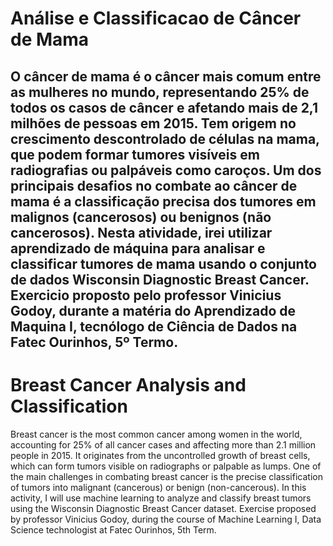 # Análise e Classificacao de Câncer de Mama

O câncer de mama é o câncer mais comum entre as mulheres no mundo, representando 25% de todos os casos de câncer e afetando mais de 2,1 milhões de pessoas em 2015. Tem origem no crescimento descontrolado de células na mama, que podem formar tumores visíveis em radiografias ou palpáveis como caroços.
Um dos principais desafios no combate ao câncer de mama é a classificação precisa dos tumores em malignos (cancerosos) ou benignos (não cancerosos). Nesta atividade, irei utilizar aprendizado de máquina para analisar e classificar tumores de mama usando o conjunto de dados Wisconsin Diagnostic Breast Cancer. 
Exercicio proposto pelo professor Vinicius Godoy, durante a matéria do Aprendizado de Maquina I, tecnólogo de Ciência de Dados na Fatec Ourinhos, 5º Termo.
-----------------------------------------------------------------------------------------------------------------------------------------------------------------------------------------------------------------------------------------------------------------------
# Breast Cancer Analysis and Classification

Breast cancer is the most common cancer among women in the world, accounting for 25% of all cancer cases and affecting more than 2.1 million people in 2015. It originates from the uncontrolled growth of breast cells, which can form tumors visible on radiographs or palpable as lumps.
One of the main challenges in combating breast cancer is the precise classification of tumors into malignant (cancerous) or benign (non-cancerous). In this activity, I will use machine learning to analyze and classify breast tumors using the Wisconsin Diagnostic Breast Cancer dataset. 
Exercise proposed by professor Vinicius Godoy, during the course of Machine Learning I, Data Science technologist at Fatec Ourinhos, 5th Term.

